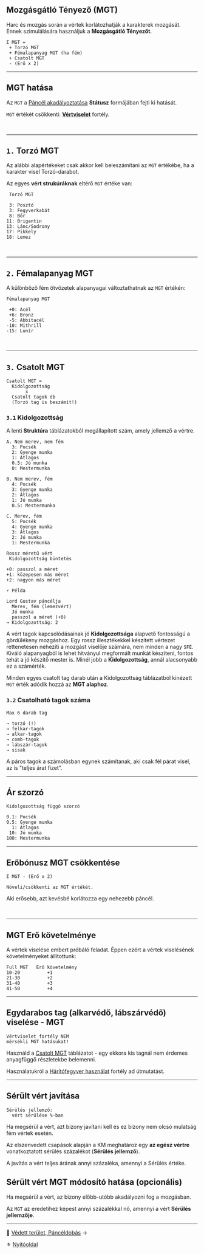 ## Mozgásgátló Tényező (MGT)

Harc és mozgás során a vértek korlátozhatják a karakterek mozgását. Ennek szimulálására használjuk a **Mozgásgátló Tényezőt**.

```
Σ MGT =
 + Torzó MGT
 + Fémalapanyag MGT (ha fém)
 + Csatolt MGT
 - (Erő x 2)
```

---
## MGT hatása

Az `MGT` a [Páncél akadályoztatása](082_statuszok.md#%EF%B8%8F-p%C3%A1nc%C3%A9l-akad%C3%A1lyoztat%C3%A1sa-1-mgt-%EF%B8%8F-mgt) **Státusz** formájában fejti ki hatását.

`MGT` értékét csökkenti: **[Vértviselet](fortelyok.harci/vertviselet.md)** fortély.

<br />

---
## `1.` Torzó MGT

Az alábbi alapértékeket csak akkor kell beleszámítani az `MGT` értékébe, ha a karakter visel Torzó-darabot.

Az egyes **vért strukúráknak** eltérő `MGT` értéke van:

```
 Torzó MGT
 
 3: Posztó
 3: Fegyverkabát
 8: Bőr
11: Brigantin
13: Lánc/Sodrony
17: Pikkely
18: Lemez
```

<br />

---
## `2.` Fémalapanyag MGT

A különböző fém ötvözetek alapanyagai változtathatnak az `MGT` értékén:

```
Fémalapanyag MGT

 +0: Acél
 +6: Bronz
 -5: Abbitacél
-10: Mithrill
-15: Lunír 
```

<br />

---
## `3.` Csatolt MGT

```
Csatolt MGT = 
  Kidolgozottság
       x
  Csatolt tagok db
  (Torzó tag is beszámít!)
```

### `3.1` Kidolgozottság

A lenti **Struktúra** táblázatokból megállapított szám, amely jellemző a vértre.

```
A. Nem merev, nem fém
  3: Pocsék
  2: Gyenge munka
  1: Átlagos
  0.5: Jó munka
  0: Mestermunka
```

```
B. Nem merev, fém
  4: Pocsék
  3: Gyenge munka
  2: Átlagos
  1: Jó munka
  0.5: Mestermunka
```

```
C. Merev, fém
  5: Pocsék
  4: Gyenge munka
  3: Átlagos
  2: Jó munka
  1: Mestermunka
```

```
Rossz méretű vért
 Kidolgozottság büntetés

+0: passzol a méret
+1: közepesen más méret
+2: nagyon más méret
```

```
⚡ Példa

Lord Gustav páncélja
  Merev, fém (lemezvért)
  Jó munka
  passzol a méret (+0)
→ Kidolgozottság: 2
```

A vért tagok kapcsolódásainak jó **Kidolgozottsága** alapvető fontosságú a gördülékeny mozgáshoz. Egy rossz illesztékekkel készített vértezet rettenetesen nehezíti a mozgást viselője számára, nem minden a nagy `SFÉ`. Kiváló alapanyagból is lehet hitványul megformált munkát készíteni, fontos tehát a jó készítő mester is. Minél jobb a **Kidolgozottság**, annál alacsonyabb ez a számérték.

Minden egyes csatolt tag darab után a Kidolgozottság táblázatból kinézett `MGT` érték adódik hozzá az **MGT alaphoz**.

### `3.2` Csatolható tagok száma

```
Max 6 darab tag

→ torzó (!)
→ felkar-tagok
→ alkar-tagok
→ comb-tagok
→ lábszár-tagok
→ sisak
```

A páros tagok a számolásban egynek számítanak, aki csak fél párat visel, az is "teljes árat fizet”.

---
## Ár szorzó

```
Kidolgozottság függő szorzó

0.1: Pocsék 
0.5: Gyenge munka 
  1: Átlagos
 10: Jó munka
100: Mestermunka
```

---
## Erőbónusz MGT csökkentése

```
Σ MGT - (Erő x 2)

Növeli/csökkenti az MGT értékét.
```

Aki erősebb, azt kevésbé korlátozza egy nehezebb páncél.

<br />

---
## MGT Erő követelménye

A vértek viselése embert próbáló feladat. Éppen ezért a vértek viselésének követelményeket állítottunk:

```
Full MGT   Erő követelmény
10-20          +1
21-30          +2
31-40          +3
41-50          +4
```

---
## Egydarabos tag (alkarvédő, lábszárvédő) viselése - MGT

```
Vértviselet fortély NEM
mérsékli MGT hatásukat!
```

Használd a [Csatolt MGT](#3-csatolt-mgt) táblázatot - egy ekkora kis tagnál nem érdemes anyagfüggő részletekbe belemenni.

Használatukról a [Hárítófegyver használat](fortelyok.harci/haritofegyver_hasznalat.md) fortély ad útmutatást.

---
## Sérült vért javítása

```
Sérülés jellemző:
  vért sérülése %-ban
```

Ha megsérül a vért, azt bizony javítani kell és ez bizony nem olcsó mulatság fém vértek esetén.

Az elszenvedett csapások alapján a KM meghatároz egy **az egész vértre** vonatkoztatott sérülés százalékot (**Sérülés jellemző**).

A javítás a vért teljes árának annyi százaléka, amennyi a Sérülés értéke.

## Sérült vért MGT módosító hatása (opcionális)

Ha megsérül a vért, az bizony előbb-utóbb akadályozni fog a mozgásban.

Az `MGT` az eredetihez képest annyi százalékkal nő, amennyi a vért **Sérülés jellemzője**.

---

🔗 [Védett terület, Páncéldobás](069_04_vedett_terulet_panceldobas.md) →

⚜️ [Nyitóoldal](start.md#6-harcrendszer-%EF%B8%8F)
